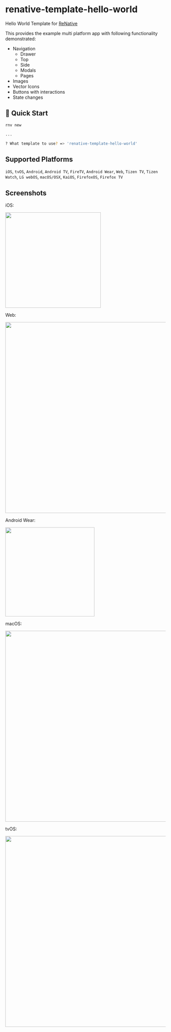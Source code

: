 # renative-template-hello-world

Hello World Template for <a href="https://www.npmjs.com/package/renative">ReNative</a>

This provides the example multi platform app with following functionality demonstrated:

- Navigation
  - Drawer
  - Top
  - Side
  - Modals
  - Pages
- Images
- Vector Icons
- Buttons with interactions
- State changes


## 🚀 Quick Start

```bash
rnv new

...

? What template to use? => 'renative-template-hello-world'

```

## Supported Platforms

`iOS`, `tvOS`, `Android`, `Android TV`, `FireTV`, `Android Wear`, `Web`, `Tizen TV`, `Tizen Watch`, `LG webOS`, `macOS/OSX`, `KaiOS`, `FirefoxOS`, `Firefox TV`

## Screenshots

iOS:

<img src="https://github.com/pavjacko/renative/blob/develop/packages/renative-template-hello-world/docs/ios.png" width="300px" />

Web:

<img src="https://github.com/pavjacko/renative/blob/develop/packages/renative-template-hello-world/docs/web.png" width="600px" />

Android Wear:

<img src="https://github.com/pavjacko/renative/blob/develop/packages/renative-template-hello-world/docs/androidwear.png" width="280px" />

macOS:

<img src="https://github.com/pavjacko/renative/blob/develop/packages/renative-template-hello-world/docs/macos.png" width="600px" />

tvOS:

<img src="https://github.com/pavjacko/renative/blob/develop/packages/renative-template-hello-world/docs/tvos.png" width="600px" />
